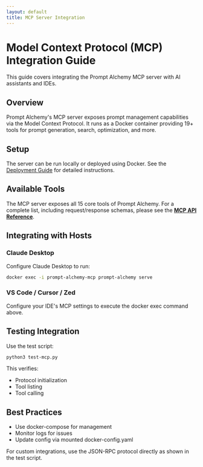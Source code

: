 ```yaml
---
layout: default
title: MCP Server Integration
---
```


# Model Context Protocol (MCP) Integration Guide

This guide covers integrating the Prompt Alchemy MCP server with AI assistants and IDEs.

## Overview

Prompt Alchemy's MCP server exposes prompt management capabilities via the Model Context Protocol. It runs as a Docker container providing 19+ tools for prompt generation, search, optimization, and more.

## Setup

The server can be run locally or deployed using Docker. See the [Deployment Guide](./deployment-guide) for detailed instructions.

## Available Tools

The MCP server exposes all 15 core tools of Prompt Alchemy. For a complete list, including request/response schemas, please see the **[MCP API Reference](./mcp-api-reference)**.

## Integrating with Hosts

### Claude Desktop

Configure Claude Desktop to run:
```bash
docker exec -i prompt-alchemy-mcp prompt-alchemy serve
```

### VS Code / Cursor / Zed

Configure your IDE's MCP settings to execute the docker exec command above.

## Testing Integration

Use the test script:
```bash
python3 test-mcp.py
```

This verifies:
- Protocol initialization
- Tool listing
- Tool calling

## Best Practices

- Use docker-compose for management
- Monitor logs for issues
- Update config via mounted docker-config.yaml

For custom integrations, use the JSON-RPC protocol directly as shown in the test script.